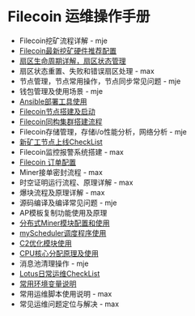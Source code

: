 # Filecoin 运维操作手册

- Filecoin挖矿流程详解 - mje
- [Filecoin最新挖矿硬件推荐配置](./documents/hardware-configuration.md)
- [扇区生命周期详解，扇区状态管理](./documents/sector-life-cycle.md)
- 扇区状态重置、失败和错误扇区处理 - max
- 节点管理，节点常用操作，节点同步常见问题 - mje
- 钱包管理及使用场景 - mje
- [Ansible部署工具使用](./documents/ansible-deploy-tool-usage.md)
- [Filecoin节点搭建及启动](./documents/daemon-deployment.md)
- [Filecoin同构集群搭建流程](./documents/mining-cluster-deployment.md)
- Filecoin存储管理，存储i/o性能分析，网络分析 - mje
- [新矿工节点上线CheckList](./documents/new-miner-checklist.md)
- Filecoin监控报警系统搭建 - max
- [Filecoin 订单配置](./documents/deals-configuration.md)
- Miner接单密封流程 - max
- 时空证明运行流程、原理详解 - max
- 爆块流程及原理详解 - max
- 源码编译及编译常见问题 - mje
- AP模板复制功能使用及原理
- [分布式Miner模块配置和使用](./documents/distributed-miner-configuration.md)
- [myScheduler调度程序使用](./documents/myscheduler-configuration.md)
- [C2优化模块使用](./documents/c2-optimization-instructions.md)
- [CPU核心分配原理及使用](./documents/cores-optimization-instructions.md)
- 消息池清理操作 - mje
- [Lotus日常运维CheckList](./documents/lotus-ops-checklist.md)
- [常用环境变量说明](./documents/environment-usage.md)
- 常用运维脚本使用说明 - max
- 常见运维问题定位与解决 - max
